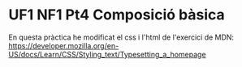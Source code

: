 # UF1 NF1 Pt4 Composició bàsica

En questa pràctica he modificat el css i l'html de l'exercici de MDN: https://developer.mozilla.org/en-US/docs/Learn/CSS/Styling_text/Typesetting_a_homepage  
